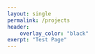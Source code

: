 ```yaml
---
layout: single
permalink: /projects
header: 
    overlay_color: "black"
exerpt: "Test Page"
---
```



